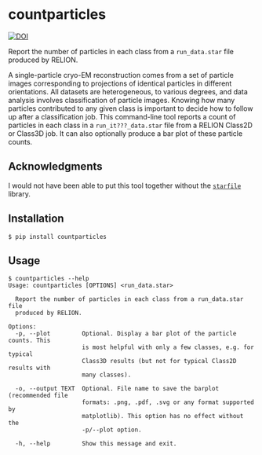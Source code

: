 # countparticles

[![DOI](https://zenodo.org/badge/DOI/10.5281/zenodo.4139778.svg)](https://doi.org/10.5281/zenodo.4139778)

Report the number of particles in each class from a `run_data.star` file
produced by RELION.

A single-particle cryo-EM reconstruction comes from a set of particle images
corresponding to projections of identical particles in different orientations.
All datasets are heterogeneous, to various degrees, and data analysis involves
classification of particle images. Knowing how many particles contributed to
any given class is important to decide how to follow up after a classification
job. This command-line tool reports a count of particles in each class in a
`run_it???_data.star` file from a RELION Class2D or Class3D job. It can also
optionally produce a bar plot of these particle counts.

## Acknowledgments

I would not have been able to put this tool together without the
[`starfile`](https://github.com/alisterburt/starfile) library.

## Installation

```
$ pip install countparticles
```

## Usage

```
$ countparticles --help
Usage: countparticles [OPTIONS] <run_data.star>

  Report the number of particles in each class from a run_data.star file
  produced by RELION.

Options:
  -p, --plot         Optional. Display a bar plot of the particle counts. This
                     is most helpful with only a few classes, e.g. for typical
                     Class3D results (but not for typical Class2D results with
                     many classes).

  -o, --output TEXT  Optional. File name to save the barplot (recommended file
                     formats: .png, .pdf, .svg or any format supported by
                     matplotlib). This option has no effect without the
                     -p/--plot option.

  -h, --help         Show this message and exit.
```
